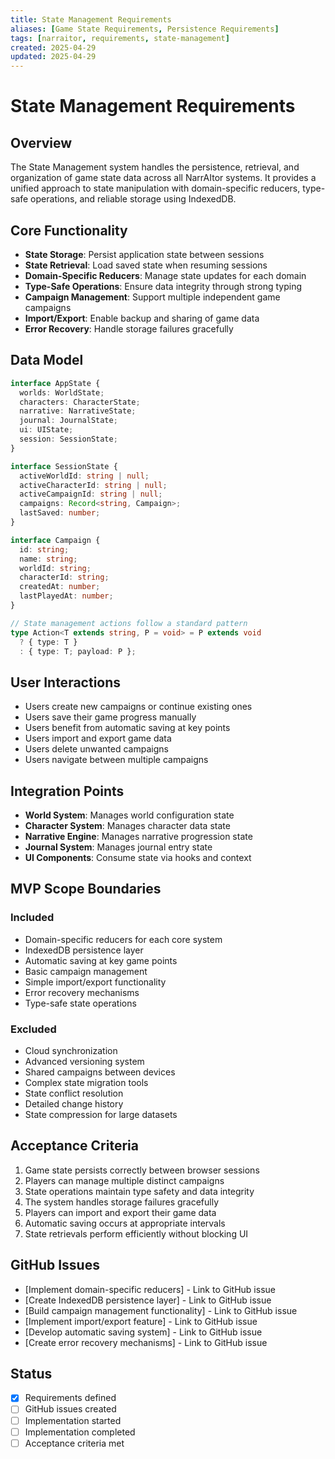 ```yaml
---
title: State Management Requirements
aliases: [Game State Requirements, Persistence Requirements]
tags: [narraitor, requirements, state-management]
created: 2025-04-29
updated: 2025-04-29
---
```


# State Management Requirements

## Overview
The State Management system handles the persistence, retrieval, and organization of game state data across all NarrAItor systems. It provides a unified approach to state manipulation with domain-specific reducers, type-safe operations, and reliable storage using IndexedDB.

## Core Functionality
- **State Storage**: Persist application state between sessions
- **State Retrieval**: Load saved state when resuming sessions
- **Domain-Specific Reducers**: Manage state updates for each domain
- **Type-Safe Operations**: Ensure data integrity through strong typing
- **Campaign Management**: Support multiple independent game campaigns
- **Import/Export**: Enable backup and sharing of game data
- **Error Recovery**: Handle storage failures gracefully

## Data Model

```typescript
interface AppState {
  worlds: WorldState;
  characters: CharacterState;
  narrative: NarrativeState;
  journal: JournalState;
  ui: UIState;
  session: SessionState;
}

interface SessionState {
  activeWorldId: string | null;
  activeCharacterId: string | null;
  activeCampaignId: string | null;
  campaigns: Record<string, Campaign>;
  lastSaved: number;
}

interface Campaign {
  id: string;
  name: string;
  worldId: string;
  characterId: string;
  createdAt: number;
  lastPlayedAt: number;
}

// State management actions follow a standard pattern
type Action<T extends string, P = void> = P extends void
  ? { type: T }
  : { type: T; payload: P };
```

## User Interactions
- Users create new campaigns or continue existing ones
- Users save their game progress manually
- Users benefit from automatic saving at key points
- Users import and export game data
- Users delete unwanted campaigns
- Users navigate between multiple campaigns

## Integration Points
- **World System**: Manages world configuration state
- **Character System**: Manages character data state
- **Narrative Engine**: Manages narrative progression state
- **Journal System**: Manages journal entry state
- **UI Components**: Consume state via hooks and context

## MVP Scope Boundaries

### Included
- Domain-specific reducers for each core system
- IndexedDB persistence layer
- Automatic saving at key game points
- Basic campaign management
- Simple import/export functionality
- Error recovery mechanisms
- Type-safe state operations

### Excluded
- Cloud synchronization
- Advanced versioning system
- Shared campaigns between devices
- Complex state migration tools
- State conflict resolution
- Detailed change history
- State compression for large datasets

## Acceptance Criteria
1. Game state persists correctly between browser sessions
2. Players can manage multiple distinct campaigns
3. State operations maintain type safety and data integrity
4. The system handles storage failures gracefully
5. Players can import and export their game data
6. Automatic saving occurs at appropriate intervals
7. State retrievals perform efficiently without blocking UI

## GitHub Issues
- [Implement domain-specific reducers] - Link to GitHub issue
- [Create IndexedDB persistence layer] - Link to GitHub issue
- [Build campaign management functionality] - Link to GitHub issue
- [Implement import/export feature] - Link to GitHub issue
- [Develop automatic saving system] - Link to GitHub issue
- [Create error recovery mechanisms] - Link to GitHub issue

## Status
- [x] Requirements defined
- [ ] GitHub issues created
- [ ] Implementation started
- [ ] Implementation completed
- [ ] Acceptance criteria met

